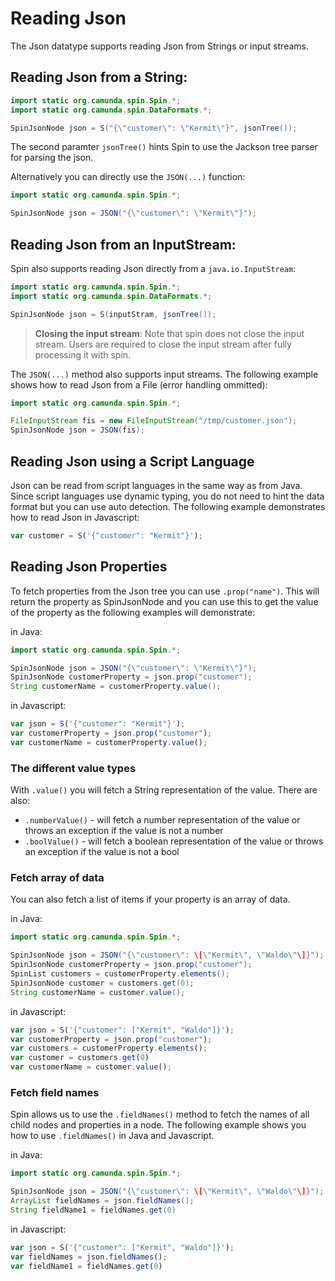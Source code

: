 # Reading Json

The Json datatype supports reading Json from Strings or input streams.

## Reading Json from a String:

```java
import static org.camunda.spin.Spin.*;
import static org.camunda.spin.DataFormats.*;

SpinJsonNode json = S("{\"customer\": \"Kermit\"}", jsonTree());
```

The second paramter `jsonTree()` hints Spin to use the Jackson tree parser for parsing the json.

Alternatively you can directly use the `JSON(...)` function:

```java
import static org.camunda.spin.Spin.*;

SpinJsonNode json = JSON("{\"customer\": \"Kermit\"}");
```

## Reading Json from an InputStream:

Spin also supports reading Json directly from a `java.io.InputStream`:

```java
import static org.camunda.spin.Spin.*;
import static org.camunda.spin.DataFormats.*;

SpinJsonNode json = S(inputStram, jsonTree());
```

> **Closing the input stream**: Note that spin does not close the input stream. Users are required
> to close the input stream after fully processing it with spin.

The `JSON(...)` method also supports input streams. The following example shows how to read Json
from a File (error handling ommitted):

```java
import static org.camunda.spin.Spin.*;

FileInputStream fis = new FileInputStream("/tmp/customer.json");
SpinJsonNode json = JSON(fis);

```

## Reading Json using a Script Language

Json can be read from script languages in the same way as from Java. Since script languages use
dynamic typing, you do not need to hint the data format but you can use auto detection. The
following example demonstrates how to read Json in Javascript:

```javascript
var customer = S('{"customer": "Kermit"}');
```

## Reading Json Properties

To fetch properties from the Json tree you can use `.prop("name")`. This will return the property as
SpinJsonNode and you can use this to get the value of the property as the following examples will
demonstrate:

in Java:
```java
import static org.camunda.spin.Spin.*;

SpinJsonNode json = JSON("{\"customer\": \"Kermit\"}");
SpinJsonNode customerProperty = json.prop("customer");
String customerName = customerProperty.value();
```

in Javascript:
```javascript
var json = S('{"customer": "Kermit"}');
var customerProperty = json.prop("customer");
var customerName = customerProperty.value();
```

### The different value types

With `.value()` you will fetch a String representation of the value. There are also:

  * `.numberValue()` - will fetch a number representation of the value or throws an exception if the value is not a number
  * `.boolValue()` - will fetch a boolean representation of the value or throws an exception if the value is not a bool

### Fetch array of data

You can also fetch a list of items if your property is an array of data.

in Java:
```java
import static org.camunda.spin.Spin.*;

SpinJsonNode json = JSON("{\"customer\": \[\"Kermit\", \"Waldo\"\]}");
SpinJsonNode customerProperty = json.prop("customer");
SpinList customers = customerProperty.elements();
SpinJsonNode customer = customers.get(0);
String customerName = customer.value();
```

in Javascript:
```javascript
var json = S('{"customer": ["Kermit", "Waldo"]}');
var customerProperty = json.prop("customer");
var customers = customerProperty.elements();
var customer = customers.get(0)
var customerName = customer.value();
```

### Fetch field names

Spin allows us to use the `.fieldNames()` method to fetch the names of all child nodes and properties in a node.
The following example shows you how to use `.fieldNames()` in Java and Javascript.

in Java:
```java
import static org.camunda.spin.Spin.*;

SpinJsonNode json = JSON("{\"customer\": \[\"Kermit\", \"Waldo\"\]}");
ArrayList fieldNames = json.fieldNames();
String fieldName1 = fieldNames.get(0)
```

in Javascript:
```javascript
var json = S('{"customer": ["Kermit", "Waldo"]}');
var fieldNames = json.fieldNames();
var fieldName1 = fieldNames.get(0)
```

